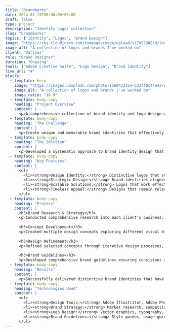 ```yaml
---
title: "Brandmarks"
date: 2024-01-15T00:00:00+00:00
draft: false
type: project
description: "Identity Logos collection"
slug: "brandmarks"
topics: ["Identity", "Logos", "Brand Design"]
image: "https://res.cloudinary.com/tomasgo/image/upload/v1709798879/tomas-master/img/brandmarks_collection.jpg"
image_alt: "A collection of logos and brands I've worked on"
client: "Various"
role: "Brand Designer"
duration: "Ongoing"
tools: ["Adobe Creative Suite", "Logo Design", "Brand Identity"]
live_url: "#"
blocks:
  - template: hero
    image: "https://images.unsplash.com/photo-1560472354-b33ff0c44a43?w=1200&h=675&fit=crop&crop=center"
    image_alt: "A collection of logos and brands I've worked on"
    image_ratio: "16-9"
  - template: body-copy
    heading: "Project Overview"
    content: |
      <p>A comprehensive collection of brand identity and logo design work showcasing various projects across different industries and sectors. This portfolio demonstrates expertise in creating distinctive visual identities that effectively communicate brand values and resonate with target audiences.</p>
  - template: body-copy
    heading: "The Challenge"
    content: |
      <p>Create unique and memorable brand identities that effectively communicate each client's values, mission, and personality while ensuring visual appeal and market differentiation across diverse industries and target audiences.</p>
  - template: body-copy
    heading: "The Solution"
    content: |
      <p>Developed a systematic approach to brand identity design that combines creative vision with strategic thinking. Each brandmark is crafted to be distinctive, scalable, and timeless while maintaining strong visual impact and brand recognition.</p>
  - template: body-copy
    heading: "Key Features"
    content: |
      <ul>
        <li><strong>Unique Identity:</strong> Distinctive logos that stand out in their respective markets</li>
        <li><strong>Strategic Design:</strong> Brand identities aligned with business objectives and target audiences</li>
        <li><strong>Scalable Solutions:</strong> Logos that work effectively across different applications and sizes</li>
        <li><strong>Timeless Appeal:</strong> Designs that remain relevant and effective over time</li>
      </ul>
  - template: body-copy
    heading: "Process"
    content: |
      <h3>Brand Research & Strategy</h3>
      <p>Conducted comprehensive research into each client's business, industry, competitors, and target audience to inform the brand identity strategy.</p>
      
      <h3>Concept Development</h3>
      <p>Created multiple design concepts exploring different visual directions and approaches to represent the brand's unique characteristics.</p>
      
      <h3>Design Refinement</h3>
      <p>Refined selected concepts through iterative design processes, focusing on visual impact, scalability, and brand alignment.</p>
      
      <h3>Brand Guidelines</h3>
      <p>Developed comprehensive brand guidelines ensuring consistent application across all touchpoints and applications.</p>
  - template: body-copy
    heading: "Results"
    content: |
      <p>Successfully delivered distinctive brand identities that have helped clients establish strong market presence, improve brand recognition, and connect effectively with their target audiences across various industries.</p>
  - template: body-copy
    heading: "Technologies Used"
    content: |
      <ul>
        <li><strong>Design Tools:</strong> Adobe Illustrator, Adobe Photoshop, Adobe Creative Suite</li>
        <li><strong>Brand Strategy:</strong> Market research, competitor analysis, brand positioning</li>
        <li><strong>Logo Design:</strong> Vector graphics, typography, color theory</li>
        <li><strong>Brand Guidelines:</strong> Style guides, usage guidelines, brand standards</li>
      </ul>
---
```

